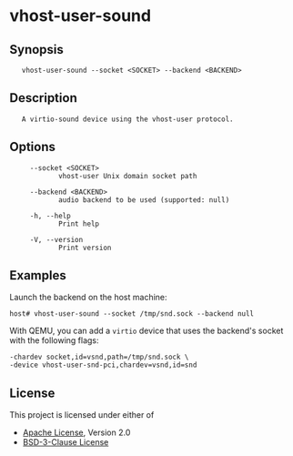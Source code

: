 # vhost-user-sound

<!--
generated with help2man target/debug/vhost-user-sound |mandoc
-->
## Synopsis
       vhost-user-sound --socket <SOCKET> --backend <BACKEND>

## Description
       A virtio-sound device using the vhost-user protocol.

## Options

```text
     --socket <SOCKET>
            vhost-user Unix domain socket path

     --backend <BACKEND>
            audio backend to be used (supported: null)

     -h, --help
            Print help

     -V, --version
            Print version
```

## Examples

Launch the backend on the host machine:

```shell
host# vhost-user-sound --socket /tmp/snd.sock --backend null
```

With QEMU, you can add a `virtio` device that uses the backend's socket with the following flags:

```text
-chardev socket,id=vsnd,path=/tmp/snd.sock \
-device vhost-user-snd-pci,chardev=vsnd,id=snd
```

## License

This project is licensed under either of

- [Apache License](http://www.apache.org/licenses/LICENSE-2.0), Version 2.0
- [BSD-3-Clause License](https://opensource.org/licenses/BSD-3-Clause)

